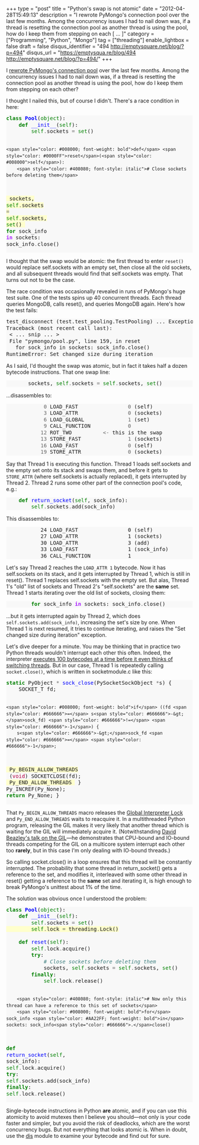 +++
type = "post"
title = "Python's swap is not atomic"
date = "2012-04-28T15:49:13"
description = "I rewrote PyMongo's connection pool over the last few months. Among the concurrency issues I had to nail down was, if a thread is resetting the connection pool as another thread is using the pool, how do I keep them from stepping on each [ ... ]"
category = ["Programming", "Python", "Mongo"]
tag = ["threading"]
enable_lightbox = false
draft = false
disqus_identifier = "494 http://emptysquare.net/blog/?p=494"
disqus_url = "https://emptysqua.re/blog/494 http://emptysquare.net/blog/?p=494/"
+++

<p>I <a href="/blog/requests-in-python-and-mongodb/">rewrote PyMongo's connection
pool</a> over the last few months.
Among the concurrency issues I had to nail down was, if a thread is
resetting the connection pool as another thread is using the pool, how
do I keep them from stepping on each other?</p>
<p>I thought I nailed this, but of course I didn't. There's a race
condition in here:</p>
<div class="codehilite" style="background: #f8f8f8"><pre style="line-height: 125%"><span style="color: #008000; font-weight: bold">class</span> <span style="color: #0000FF; font-weight: bold">Pool</span>(<span style="color: #008000">object</span>):
    <span style="color: #008000; font-weight: bold">def</span> <span style="color: #0000FF">__init__</span>(<span style="color: #008000">self</span>):
        <span style="color: #008000">self</span><span style="color: #666666">.</span>sockets <span style="color: #666666">=</span> <span style="color: #008000">set</span>()

    <span style="color: #008000; font-weight: bold">def</span> <span style="color: #0000FF">reset</span>(<span style="color: #008000">self</span>):
        <span style="color: #408080; font-style: italic"># Close sockets before deleting them</span>
<span style="background-color: #ffffcc">        sockets, <span style="color: #008000">self</span><span style="color: #666666">.</span>sockets <span style="color: #666666">=</span> <span style="color: #008000">self</span><span style="color: #666666">.</span>sockets, <span style="color: #008000">set</span>()
</span>        <span style="color: #008000; font-weight: bold">for</span> sock_info <span style="color: #AA22FF; font-weight: bold">in</span> sockets: sock_info<span style="color: #666666">.</span>close()
</pre></div>


<p>I thought that the swap would be atomic: the first thread to enter
<code>reset()</code> would replace self.sockets with an empty set, then close all
the old sockets, and all subsequent threads would find that self.sockets
was empty. That turns out not to be the case.</p>
<p>The race condition was occasionally revealed in runs of PyMongo's huge
test suite. One of the tests spins up 40 concurrent threads. Each thread
queries MongoDB, calls reset(), and queries MongoDB again. Here's how
the test fails:</p>
<div class="codehilite" style="background: #f8f8f8"><pre style="line-height: 125%">test_disconnect (test.test_pooling.TestPooling) ... Exception in thread Thread-45:
Traceback (most recent call last):
 &lt; ... snip ... &gt;
 File &quot;pymongo/pool.py&quot;, line 159, in reset
   for sock_info in sockets: sock_info.close()
RuntimeError: Set changed size during iteration
</pre></div>


<p>As I said, I'd thought the swap was atomic, but in fact it takes half a
dozen bytecode instructions. That one swap line:</p>
<div class="codehilite" style="background: #f8f8f8"><pre style="line-height: 125%">       sockets, <span style="color: #008000">self</span><span style="color: #666666">.</span>sockets <span style="color: #666666">=</span> <span style="color: #008000">self</span><span style="color: #666666">.</span>sockets, <span style="color: #008000">set</span>()
</pre></div>


<p>...disassembles to:</p>
<div class="codehilite" style="background: #f8f8f8"><pre style="line-height: 125%">            <span style="color: #666666">0</span> LOAD_FAST                <span style="color: #666666">0</span> (self)
            <span style="color: #666666">3</span> LOAD_ATTR                <span style="color: #666666">0</span> (sockets)
            <span style="color: #666666">6</span> LOAD_GLOBAL              <span style="color: #666666">1</span> (set)
            <span style="color: #666666">9</span> CALL_FUNCTION            <span style="color: #666666">0</span>
           <span style="color: #666666">12</span> ROT_TWO          <span style="color: #666666">&lt;-</span> this is the swap
           <span style="color: #666666">13</span> STORE_FAST               <span style="color: #666666">1</span> (sockets)
           <span style="color: #666666">16</span> LOAD_FAST                <span style="color: #666666">0</span> (self)
           <span style="color: #666666">19</span> STORE_ATTR               <span style="color: #666666">0</span> (sockets)
</pre></div>


<p>Say that Thread 1 is executing this function. Thread 1 loads
self.sockets and the empty set onto its stack and swaps them, and before
it gets to <code>STORE_ATTR</code> (where self.sockets is actually replaced), it
gets interrupted by Thread 2. Thread 2 runs some other part of the
connection pool's code, e.g.:</p>
<div class="codehilite" style="background: #f8f8f8"><pre style="line-height: 125%">    <span style="color: #008000; font-weight: bold">def</span> <span style="color: #0000FF">return_socket</span>(<span style="color: #008000">self</span>, sock_info):
        <span style="color: #008000">self</span><span style="color: #666666">.</span>sockets<span style="color: #666666">.</span>add(sock_info)
</pre></div>


<p>This disassembles to:</p>
<div class="codehilite" style="background: #f8f8f8"><pre style="line-height: 125%">           24 LOAD_FAST                0 (self)
           27 LOAD_ATTR                1 (sockets)
           30 LOAD_ATTR                3 (add)
           33 LOAD_FAST                1 (sock_info)
           36 CALL_FUNCTION            1
</pre></div>


<p>Let's say Thread 2 reaches the <code>LOAD_ATTR 1</code> bytecode. Now it has
self.sockets on its stack, and it gets interrupted by Thread 1, which is
still in reset(). Thread 1 replaces self.sockets with the empty set. But
alas, Thread 1's "old" list of sockets and Thread 2's "self.sockets" are
the <strong>same</strong> set. Thread 1 starts iterating over the old list of
sockets, closing them:</p>
<div class="codehilite" style="background: #f8f8f8"><pre style="line-height: 125%">        <span style="color: #008000; font-weight: bold">for</span> sock_info <span style="color: #AA22FF; font-weight: bold">in</span> sockets: sock_info<span style="color: #666666">.</span>close()
</pre></div>


<p>...but it gets interrupted again by Thread 2, which does
<code>self.sockets.add(sock_info)</code>, increasing the set's size by one. When
Thread 1 is next resumed, it tries to continue iterating, and raises the
"Set changed size during iteration" exception.</p>
<p>Let's dive deeper for a minute. You may be thinking that in practice two
Python threads wouldn't interrupt each other this often. Indeed, the
interpreter <a href="http://docs.python.org/library/sys.html#sys.setcheckinterval">executes 100 bytecodes at a time before it even thinks of
switching
threads</a>.
But in our case, Thread 1 is repeatedly calling <code>socket.close()</code>, which
is written in socketmodule.c like this:</p>
<div class="codehilite" style="background: #f8f8f8"><pre style="line-height: 125%"><span style="color: #008000; font-weight: bold">static</span> PyObject <span style="color: #666666">*</span> <span style="color: #0000FF">sock_close</span>(PySocketSockObject <span style="color: #666666">*</span>s) {
    SOCKET_T fd;

    <span style="color: #008000; font-weight: bold">if</span> ((fd <span style="color: #666666">=</span> s<span style="color: #666666">-&gt;</span>sock_fd) <span style="color: #666666">!=</span> <span style="color: #666666">-1</span>) {
        s<span style="color: #666666">-&gt;</span>sock_fd <span style="color: #666666">=</span> <span style="color: #666666">-1</span>;
<span style="background-color: #ffffcc">        Py_BEGIN_ALLOW_THREADS
</span>        (<span style="color: #B00040">void</span>) SOCKETCLOSE(fd);
<span style="background-color: #ffffcc">        Py_END_ALLOW_THREADS
</span>    }
    Py_INCREF(Py_None);
    <span style="color: #008000; font-weight: bold">return</span> Py_None;
}
</pre></div>


<p>That <code>Py_BEGIN_ALLOW_THREADS</code> macro releases the <a href="http://wiki.python.org/moin/GlobalInterpreterLock">Global Interpreter
Lock</a> and
<code>Py_END_ALLOW_THREADS</code> waits to reacquire it. In a multithreaded Python
program, releasing the GIL makes it very likely that another thread
which is waiting for the GIL will immediately acquire it.
(Notwithstanding <a href="http://pyvideo.org/video/588/mindblowing-python-gil">David Beazley's talk on the
GIL</a>&mdash;he
demonstrates that CPU-bound and IO-bound threads competing for the GIL
on a multicore system interrupt each other too <strong>rarely</strong>, but in this
case I'm only dealing with IO-bound threads.)</p>
<p>So calling socket.close() in a loop ensures that this thread will be
constantly interrupted. The probability that some thread in
return_socket() gets a reference to the set, and modifies it,
interleaved with some other thread in reset() getting a reference to the
<strong>same</strong> set and iterating it, is high enough to break PyMongo's
unittest about 1% of the time.</p>
<p>The solution was obvious once I understood the problem:</p>
<div class="codehilite" style="background: #f8f8f8"><pre style="line-height: 125%"><span style="color: #008000; font-weight: bold">class</span> <span style="color: #0000FF; font-weight: bold">Pool</span>(<span style="color: #008000">object</span>):
    <span style="color: #008000; font-weight: bold">def</span> <span style="color: #0000FF">__init__</span>(<span style="color: #008000">self</span>):
        <span style="color: #008000">self</span><span style="color: #666666">.</span>sockets <span style="color: #666666">=</span> <span style="color: #008000">set</span>()
<span style="background-color: #ffffcc">        <span style="color: #008000">self</span><span style="color: #666666">.</span>lock <span style="color: #666666">=</span> threading<span style="color: #666666">.</span>Lock()
</span>
    <span style="color: #008000; font-weight: bold">def</span> <span style="color: #0000FF">reset</span>(<span style="color: #008000">self</span>):
        <span style="color: #008000">self</span><span style="color: #666666">.</span>lock<span style="color: #666666">.</span>acquire()
        <span style="color: #008000; font-weight: bold">try</span>:
            <span style="color: #408080; font-style: italic"># Close sockets before deleting them</span>
            sockets, <span style="color: #008000">self</span><span style="color: #666666">.</span>sockets <span style="color: #666666">=</span> <span style="color: #008000">self</span><span style="color: #666666">.</span>sockets, <span style="color: #008000">set</span>()
        <span style="color: #008000; font-weight: bold">finally</span>:
            <span style="color: #008000">self</span><span style="color: #666666">.</span>lock<span style="color: #666666">.</span>release()

        <span style="color: #408080; font-style: italic"># Now only this thread can have a reference to this set of sockets</span>
        <span style="color: #008000; font-weight: bold">for</span> sock_info <span style="color: #AA22FF; font-weight: bold">in</span> sockets: sock_info<span style="color: #666666">.</span>close()

   <span style="color: #008000; font-weight: bold">def</span> <span style="color: #0000FF">return_socket</span>(<span style="color: #008000">self</span>, sock_info):
        <span style="color: #008000">self</span><span style="color: #666666">.</span>lock<span style="color: #666666">.</span>acquire()
        <span style="color: #008000; font-weight: bold">try</span>:
            <span style="color: #008000">self</span><span style="color: #666666">.</span>sockets<span style="color: #666666">.</span>add(sock_info)
        <span style="color: #008000; font-weight: bold">finally</span>:
            <span style="color: #008000">self</span><span style="color: #666666">.</span>lock<span style="color: #666666">.</span>release()
</pre></div>


<p>Single-bytecode instructions in Python <strong>are</strong> atomic, and if you can
use this atomicity to avoid mutexes then I believe you should—not only
is your code faster and simpler, but you avoid the risk of deadlocks,
which are the worst concurrency bugs. But not everything that looks
atomic is. When in doubt, use the
<a href="http://docs.python.org/py3k/library/dis.html">dis</a> module to examine
your bytecode and find out for sure.</p>
